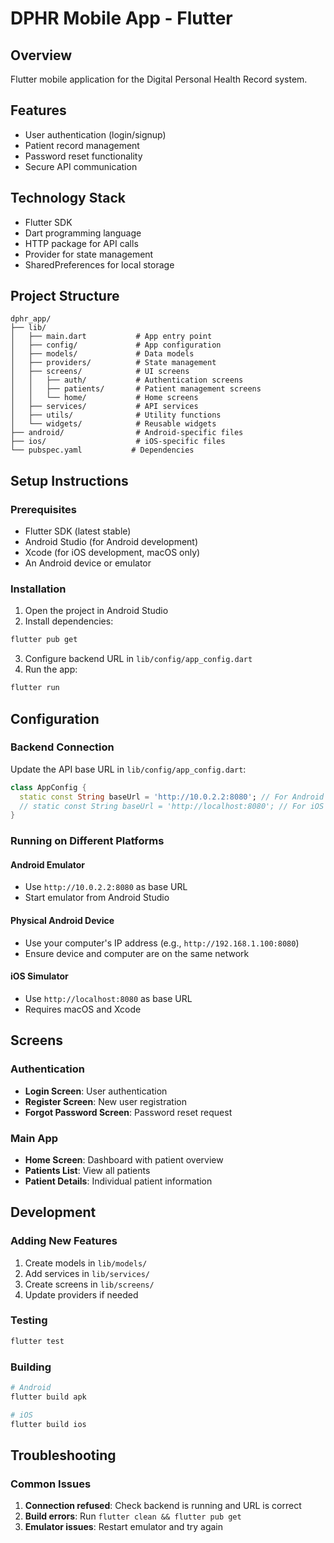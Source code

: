# DPHR Mobile App - Flutter

## Overview
Flutter mobile application for the Digital Personal Health Record system.

## Features
- User authentication (login/signup)
- Patient record management
- Password reset functionality
- Secure API communication

## Technology Stack
- Flutter SDK
- Dart programming language
- HTTP package for API calls
- Provider for state management
- SharedPreferences for local storage

## Project Structure
```
dphr_app/
├── lib/
│   ├── main.dart           # App entry point
│   ├── config/             # App configuration
│   ├── models/             # Data models
│   ├── providers/          # State management
│   ├── screens/            # UI screens
│   │   ├── auth/           # Authentication screens
│   │   ├── patients/       # Patient management screens
│   │   └── home/           # Home screens
│   ├── services/           # API services
│   ├── utils/              # Utility functions
│   └── widgets/            # Reusable widgets
├── android/                # Android-specific files
├── ios/                    # iOS-specific files
└── pubspec.yaml           # Dependencies
```

## Setup Instructions

### Prerequisites
- Flutter SDK (latest stable)
- Android Studio (for Android development)
- Xcode (for iOS development, macOS only)
- An Android device or emulator

### Installation
1. Open the project in Android Studio
2. Install dependencies:
```bash
flutter pub get
```
3. Configure backend URL in `lib/config/app_config.dart`
4. Run the app:
```bash
flutter run
```

## Configuration

### Backend Connection
Update the API base URL in `lib/config/app_config.dart`:
```dart
class AppConfig {
  static const String baseUrl = 'http://10.0.2.2:8080'; // For Android emulator
  // static const String baseUrl = 'http://localhost:8080'; // For iOS simulator
}
```

### Running on Different Platforms

#### Android Emulator
- Use `http://10.0.2.2:8080` as base URL
- Start emulator from Android Studio

#### Physical Android Device
- Use your computer's IP address (e.g., `http://192.168.1.100:8080`)
- Ensure device and computer are on the same network

#### iOS Simulator
- Use `http://localhost:8080` as base URL
- Requires macOS and Xcode

## Screens

### Authentication
- **Login Screen**: User authentication
- **Register Screen**: New user registration
- **Forgot Password Screen**: Password reset request

### Main App
- **Home Screen**: Dashboard with patient overview
- **Patients List**: View all patients
- **Patient Details**: Individual patient information

## Development

### Adding New Features
1. Create models in `lib/models/`
2. Add services in `lib/services/`
3. Create screens in `lib/screens/`
4. Update providers if needed

### Testing
```bash
flutter test
```

### Building
```bash
# Android
flutter build apk

# iOS
flutter build ios
```

## Troubleshooting

### Common Issues
1. **Connection refused**: Check backend is running and URL is correct
2. **Build errors**: Run `flutter clean && flutter pub get`
3. **Emulator issues**: Restart emulator and try again
